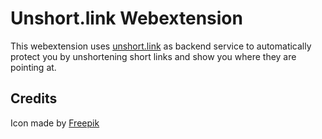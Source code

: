 # Unshort.link Webextension

This webextension uses [unshort.link](https://unshort.link) as backend service to automatically protect you by unshortening short links and show you where they are pointing at.


## Credits

Icon made by [Freepik](https://www.flaticon.com/authors/freepik)